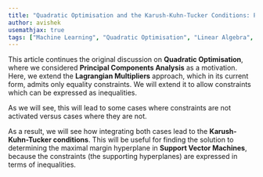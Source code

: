 ```yaml
---
title: "Quadratic Optimisation and the Karush-Kuhn-Tucker Conditions: Part Two"
author: avishek
usemathjax: true
tags: ["Machine Learning", "Quadratic Optimisation", "Linear Algebra", "Optimisation", "Theory"]
---
```


This article continues the original discussion on **Quadratic Optimisation**, where we considered **Principal Components Analysis** as a motivation. Here, we extend the **Lagrangian Multipliers** approach, which in its current form, admits only equality constraints. We will extend it to allow constraints which can be expressed as inequalities.

As we will see, this will lead to some cases where constraints are not activated versus cases where they are not.

As a result, we will see how integrating both cases lead to the **Karush-Kuhn-Tucker conditions**. This will be useful for finding the solution to determining the maximal margin hyperplane in **Support Vector Machines**, because the constraints (the supporting hyperplanes) are expressed in terms of inequalities.

